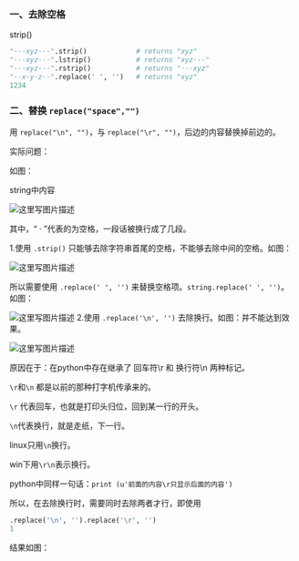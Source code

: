 ### 一、去除空格

strip()

```python
"···xyz···".strip()            # returns "xyz"  
"···xyz···".lstrip()           # returns "xyz···"  
"···xyz···".rstrip()           # returns "···xyz"  
"··x·y·z··".replace(' ', '')   # returns "xyz" 
1234
```

### 二、替换 `replace("space","")`

用 `replace("\n", "")`，与 `replace("\r", "")`，后边的内容替换掉前边的。

实际问题：

如图：

string中内容

![这里写图片描述](https://img-blog.csdn.net/20180715113106561?watermark/2/text/aHR0cHM6Ly9ibG9nLmNzZG4ubmV0L2plcnJ5Z2FvbGluZw==/font/5a6L5L2T/fontsize/400/fill/I0JBQkFCMA==/dissolve/70)

其中，“ · ”代表的为空格，一段话被换行成了几段。

1.使用 `.strip()` 只能够去除字符串首尾的空格，不能够去除中间的空格。如图：

![这里写图片描述](https://img-blog.csdn.net/20180715113056973?watermark/2/text/aHR0cHM6Ly9ibG9nLmNzZG4ubmV0L2plcnJ5Z2FvbGluZw==/font/5a6L5L2T/fontsize/400/fill/I0JBQkFCMA==/dissolve/70)

所以需要使用 `.replace(' ', '')` 来替换空格项。`string.replace(' ', '')`。如图：

![这里写图片描述](https://img-blog.csdn.net/20180715113031300?watermark/2/text/aHR0cHM6Ly9ibG9nLmNzZG4ubmV0L2plcnJ5Z2FvbGluZw==/font/5a6L5L2T/fontsize/400/fill/I0JBQkFCMA==/dissolve/70)
2.使用 `.replace('\n', '')` 去除换行。如图：并不能达到效果。

![这里写图片描述](https://img-blog.csdn.net/20180715112957749?watermark/2/text/aHR0cHM6Ly9ibG9nLmNzZG4ubmV0L2plcnJ5Z2FvbGluZw==/font/5a6L5L2T/fontsize/400/fill/I0JBQkFCMA==/dissolve/70)

原因在于：在python中存在继承了 回车符\r 和 换行符\n 两种标记。

`\r`和`\n` 都是以前的那种打字机传承来的。

`\r` 代表回车，也就是打印头归位，回到某一行的开头。

`\n`代表换行，就是走纸，下一行。

linux只用`\n`换行。

win下用`\r\n`表示换行。

python中同样一句话：`print (u'前面的内容\r只显示后面的内容')`

所以，在去除换行时，需要同时去除两者才行，即使用

```python
.replace('\n', '').replace('\r', '')
1
```

结果如图：
